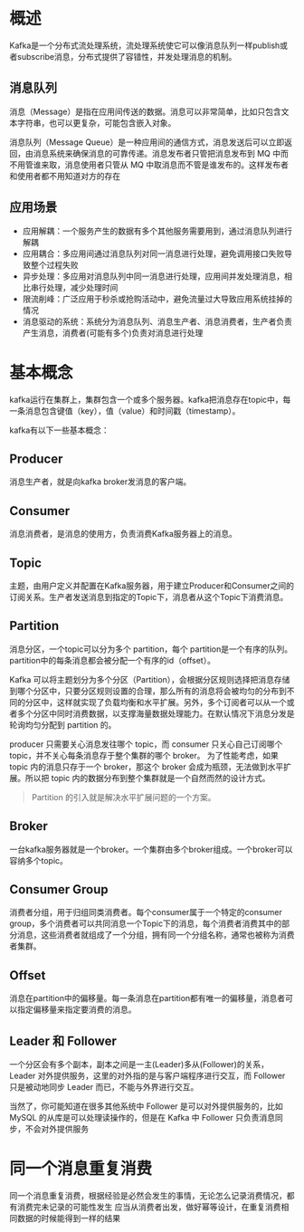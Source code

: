 # 概述
Kafka是一个分布式流处理系统，流处理系统使它可以像消息队列一样publish或者subscribe消息，分布式提供了容错性，并发处理消息的机制。

## 消息队列
消息（Message）是指在应用间传送的数据。消息可以非常简单，比如只包含文本字符串，也可以更复杂，可能包含嵌入对象。

消息队列（Message Queue）是一种应用间的通信方式，消息发送后可以立即返回，由消息系统来确保消息的可靠传递。消息发布者只管把消息发布到 MQ 中而不用管谁来取，消息使用者只管从 MQ 中取消息而不管是谁发布的。这样发布者和使用者都不用知道对方的存在

## 应用场景
* 应用解耦：一个服务产生的数据有多个其他服务需要用到，通过消息队列进行解耦
* 应用耦合：多应用间通过消息队列对同一消息进行处理，避免调用接口失败导致整个过程失败
* 异步处理：多应用对消息队列中同一消息进行处理，应用间并发处理消息，相比串行处理，减少处理时间
* 限流削峰：广泛应用于秒杀或抢购活动中，避免流量过大导致应用系统挂掉的情况
* 消息驱动的系统：系统分为消息队列、消息生产者、消息消费者，生产者负责产生消息，消费者(可能有多个)负责对消息进行处理

# 基本概念
kafka运行在集群上，集群包含一个或多个服务器。kafka把消息存在topic中，每一条消息包含键值（key），值（value）和时间戳（timestamp）。

kafka有以下一些基本概念：
## Producer
消息生产者，就是向kafka broker发消息的客户端。

## Consumer
消息消费者，是消息的使用方，负责消费Kafka服务器上的消息。

## Topic
主题，由用户定义并配置在Kafka服务器，用于建立Producer和Consumer之间的订阅关系。生产者发送消息到指定的Topic下，消息者从这个Topic下消费消息。

## Partition
消息分区，一个topic可以分为多个 partition，每个 partition是一个有序的队列。partition中的每条消息都会被分配一个有序的id（offset）。

Kafka 可以将主题划分为多个分区（Partition），会根据分区规则选择把消息存储到哪个分区中，只要分区规则设置的合理，那么所有的消息将会被均匀的分布到不同的分区中，这样就实现了负载均衡和水平扩展。另外，多个订阅者可以从一个或者多个分区中同时消费数据，以支撑海量数据处理能力。在默认情况下消息分发是轮询均匀分配到 partition 的。

producer 只需要关心消息发往哪个 topic，而 consumer 只关心自己订阅哪个 topic，并不关心每条消息存于整个集群的哪个 broker。 为了性能考虑，如果 topic 内的消息只存于一个 broker，那这个 broker 会成为瓶颈，无法做到水平扩展。所以把 topic 内的数据分布到整个集群就是一个自然而然的设计方式。

> Partition 的引入就是解决水平扩展问题的一个方案。

## Broker
一台kafka服务器就是一个broker。一个集群由多个broker组成。一个broker可以容纳多个topic。

## Consumer Group
消费者分组，用于归组同类消费者。每个consumer属于一个特定的consumer group，多个消费者可以共同消息一个Topic下的消息，每个消费者消费其中的部分消息，这些消费者就组成了一个分组，拥有同一个分组名称，通常也被称为消费者集群。

## Offset
消息在partition中的偏移量。每一条消息在partition都有唯一的偏移量，消息者可以指定偏移量来指定要消费的消息。

## Leader 和 Follower
一个分区会有多个副本，副本之间是一主(Leader)多从(Follower)的关系，Leader 对外提供服务，这里的对外指的是与客户端程序进行交互，而 Follower 只是被动地同步 Leader 而已，不能与外界进行交互。

当然了，你可能知道在很多其他系统中 Follower 是可以对外提供服务的，比如 MySQL 的从库是可以处理读操作的，但是在 Kafka 中 Follower 只负责消息同步，不会对外提供服务

# 同一个消息重复消费
同一个消息重复消费，根据经验是必然会发生的事情，无论怎么记录消费情况，都有消费完未记录的可能性发生
应当从消费者出发，做好幂等设计，在重复消费相同数据的时候能得到一样的结果







